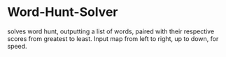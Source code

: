 # Word-Hunt-Solver
solves word hunt, outputting a list of words, paired with their respective scores from greatest to least. Input map from left to right, up to down, for speed. 
